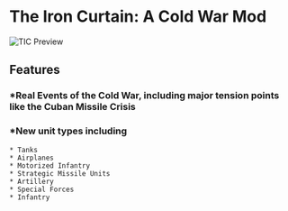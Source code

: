 # The Iron Curtain: A Cold War Mod

![TIC Preview](https://github.com/GDKAYKY/The-Iron-Curtain/assets/108950475/cff53bd6-9b9c-4a95-b894-20cbeade7aa2)

## Features

### *Real Events of the Cold War, including major tension points like the Cuban Missile Crisis

### *New unit types including

    * Tanks
    * Airplanes
    * Motorized Infantry
    * Strategic Missile Units
    * Artillery
    * Special Forces
    * Infantry

